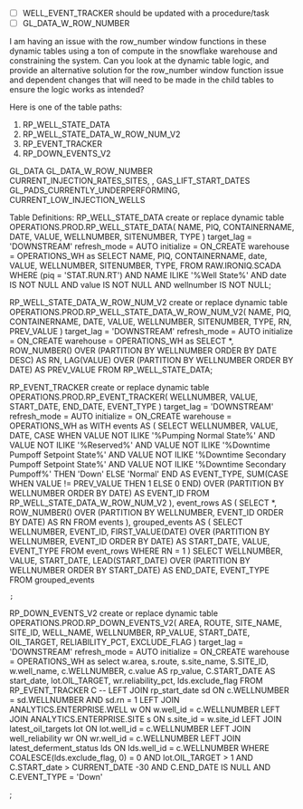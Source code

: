 
- [ ] WELL_EVENT_TRACKER should be updated with a procedure/task
- [ ] GL_DATA_W_ROW_NUMBER

I am having an issue with the row_number window functions in these dynamic tables using a ton of compute in the snowflake warehouse and constraining the system. Can you look at the dynamic table logic, and provide an alternative solution for the row_number window function issue and dependent changes that will need to be made in the child tables to ensure the logic works as intended?

Here is one of the table paths:
1. RP_WELL_STATE_DATA
2. RP_WELL_STATE_DATA_W_ROW_NUM_V2
3. RP_EVENT_TRACKER
4. RP_DOWN_EVENTS_V2


GL_DATA
GL_DATA_W_ROW_NUMBER
CURRENT_INJECTION_RATES_SITES, , GAS_LIFT_START_DATES
GL_PADS_CURRENTLY_UNDERPERFORMING, CURRENT_LOW_INJECTION_WELLS




Table Definitions:
RP_WELL_STATE_DATA
create or replace dynamic table OPERATIONS.PROD.RP_WELL_STATE_DATA(
	NAME,
	PIQ,
	CONTAINERNAME,
	DATE,
	VALUE,
	WELLNUMBER,
	SITENUMBER,
	TYPE
) target_lag = 'DOWNSTREAM' refresh_mode = AUTO initialize = ON_CREATE warehouse = OPERATIONS_WH
 as
    SELECT
      NAME,
      PIQ,
      CONTAINERNAME,
      date,
      VALUE,
      WELLNUMBER,
      SITENUMBER,
      TYPE,
    FROM
      RAW.IRONIQ.SCADA
    WHERE
      (piq = 'STAT.RUN.RT') AND NAME ILIKE '%Well State%'
      AND date IS NOT NULL
      AND value IS NOT NULL
      AND wellnumber IS NOT NULL;

RP_WELL_STATE_DATA_W_ROW_NUM_V2
create or replace dynamic table OPERATIONS.PROD.RP_WELL_STATE_DATA_W_ROW_NUM_V2(
	NAME,
	PIQ,
	CONTAINERNAME,
	DATE,
	VALUE,
	WELLNUMBER,
	SITENUMBER,
	TYPE,
	RN,
	PREV_VALUE
) target_lag = 'DOWNSTREAM' refresh_mode = AUTO initialize = ON_CREATE warehouse = OPERATIONS_WH
 as
SELECT
    *,
    ROW_NUMBER() OVER (PARTITION BY WELLNUMBER ORDER BY DATE DESC) AS RN,
    LAG(VALUE) OVER (PARTITION BY WELLNUMBER ORDER BY DATE) AS PREV_VALUE
FROM RP_WELL_STATE_DATA;


RP_EVENT_TRACKER
create or replace dynamic table OPERATIONS.PROD.RP_EVENT_TRACKER(
	WELLNUMBER,
	VALUE,
	START_DATE,
	END_DATE,
	EVENT_TYPE
) target_lag = 'DOWNSTREAM' refresh_mode = AUTO initialize = ON_CREATE warehouse = OPERATIONS_WH
 as
WITH events AS (
    SELECT
        WELLNUMBER,
        VALUE,
        DATE,
        CASE
            WHEN VALUE NOT ILIKE '%Pumping Normal State%'
            AND VALUE NOT ILIKE '%Reserved%'
            AND VALUE NOT ILIKE '%Downtime Pumpoff Setpoint State%'
            AND VALUE NOT ILIKE '%Downtime Secondary Pumpoff Setpoint State%'
            AND VALUE NOT ILIKE '%Downtime Secondary Pumpoff%'
            THEN 'Down'
            ELSE 'Normal'
        END AS EVENT_TYPE,
        SUM(CASE WHEN VALUE != PREV_VALUE THEN 1 ELSE 0 END) OVER (PARTITION BY WELLNUMBER ORDER BY DATE) AS EVENT_ID
    FROM
        RP_WELL_STATE_DATA_W_ROW_NUM_V2
),
event_rows AS (
    SELECT
        *,
        ROW_NUMBER() OVER (PARTITION BY WELLNUMBER, EVENT_ID ORDER BY DATE) AS RN
    FROM
        events
),
grouped_events AS (
    SELECT
        WELLNUMBER,
        EVENT_ID,
        FIRST_VALUE(DATE) OVER (PARTITION BY WELLNUMBER, EVENT_ID ORDER BY DATE) AS START_DATE,
        VALUE,
        EVENT_TYPE
    FROM
        event_rows
    WHERE
        RN = 1
)
SELECT
    WELLNUMBER,
    VALUE,
    START_DATE,
    LEAD(START_DATE) OVER (PARTITION BY WELLNUMBER ORDER BY START_DATE) AS END_DATE,
    EVENT_TYPE
FROM
    grouped_events

    ;



RP_DOWN_EVENTS_V2
create or replace dynamic table OPERATIONS.PROD.RP_DOWN_EVENTS_V2(
	AREA,
	ROUTE,
	SITE_NAME,
	SITE_ID,
	WELL_NAME,
	WELLNUMBER,
	RP_VALUE,
	START_DATE,
	OIL_TARGET,
	RELIABILITY_PCT,
	EXCLUDE_FLAG
) target_lag = 'DOWNSTREAM' refresh_mode = AUTO initialize = ON_CREATE warehouse = OPERATIONS_WH
 as
select 
      w.area,
      s.route,
      s.site_name,
      S.SITE_ID,
      w.well_name,
      c.WELLNUMBER,
      c.value AS rp_value,
      C.START_DATE AS start_date,
      lot.OIL_TARGET,
      wr.reliability_pct,
      lds.exclude_flag
FROM RP_EVENT_TRACKER C
    -- LEFT JOIN rp_start_date sd ON c.WELLNUMBER = sd.WELLNUMBER AND sd.rn = 1
    LEFT JOIN ANALYTICS.ENTERPRISE.WELL w ON w.well_id = c.WELLNUMBER
    LEFT JOIN ANALYTICS.ENTERPRISE.SITE s ON s.site_id = w.site_id
    LEFT JOIN latest_oil_targets lot ON lot.well_id = c.WELLNUMBER
    LEFT JOIN well_reliability wr ON wr.well_id = c.WELLNUMBER
    LEFT JOIN latest_deferment_status lds ON lds.well_id = c.WELLNUMBER
    WHERE
      COALESCE(lds.exclude_flag, 0) = 0
      AND lot.OIL_TARGET > 1
      AND C.START_date > CURRENT_DATE -30
AND C.END_DATE IS NULL
AND C.EVENT_TYPE = 'Down'

;
